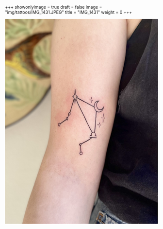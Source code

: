 +++
showonlyimage = true
draft = false
image = "img/tattoos/IMG_1431.JPEG"
title = "IMG_1431"
weight = 0
+++

![image](/img/tattoos/IMG_1431.JPEG)
